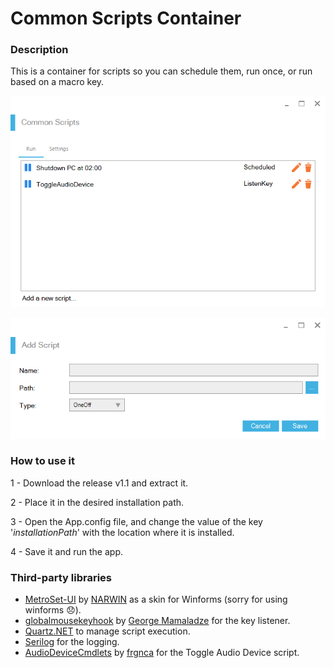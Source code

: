 # Common Scripts Container
### Description
This is a container for scripts so you can schedule them, run once, or run based on a macro key.

![Image of the Main window](./img/MainForm.png)

![Image of the Add window](./img/AddOneOffScript.png)

### How to use it
1 - Download the release v1.1 and extract it.

2 - Place it in the desired installation path.

3 - Open the App.config file, and change the value of the key '_installationPath_' with the location where it is installed.

4 - Save it and run the app.

### Third-party libraries
- [MetroSet-UI](https://github.com/N-a-r-w-i-n/MetroSet-UI) by [NARWIN](https://github.com/N-a-r-w-i-n/) as a skin for Winforms (sorry for using winforms 😞).
- [globalmousekeyhook](https://github.com/gmamaladze/globalmousekeyhook) by [George Mamaladze](https://github.com/gmamaladze) for the key listener.
- [Quartz.NET](https://github.com/quartznet/quartznet) to manage script execution.
- [Serilog](https://github.com/serilog/serilog) for the logging.
- [AudioDeviceCmdlets](https://github.com/frgnca/AudioDeviceCmdlets) by [frgnca](https://github.com/frgnca) for the Toggle Audio Device script.
